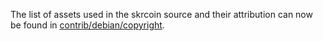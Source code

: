 The list of assets used in the skrcoin source and their attribution can now be found in [contrib/debian/copyright](../contrib/debian/copyright).
